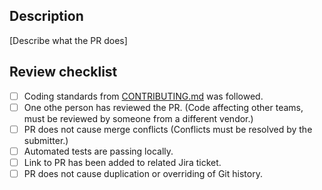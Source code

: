 ## Description

[Describe what the PR does]

## Review checklist

- [ ] Coding standards from [CONTRIBUTING.md](CONTRIBUTING.md) was followed.
- [ ] One othe person has reviewed the PR. (Code affecting other teams, must be reviewed by someone from a different vendor.)
- [ ] PR does not cause merge conflicts (Conflicts must be resolved by the submitter.)
- [ ] Automated tests are passing locally.
- [ ] Link to PR has been added to related Jira ticket.
- [ ] PR does not cause duplication or overriding of Git history.